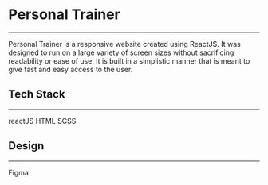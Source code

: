 # Personal Trainer
***

Personal Trainer is a responsive website created using ReactJS. It was designed to run on a large variety of screen sizes without sacrificing readability or ease of use.
It is built in a simplistic manner that is meant to give fast and easy access to the user.


## Tech Stack
***

reactJS
HTML
SCSS


## Design
***

Figma
